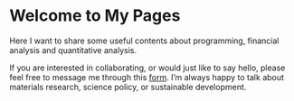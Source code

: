 # Welcome to My Pages

Here I want to share some useful contents about programming, financial analysis and quantitative analysis.



If you are interested in collaborating, or would just like to say hello, please feel free to message me through this [form](). I’m always happy to talk about materials research, science policy, or sustainable development. 

